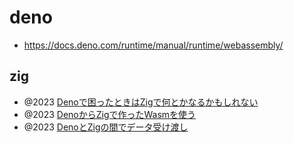 # deno

- https://docs.deno.com/runtime/manual/runtime/webassembly/

## zig

- @2023 [Denoで困ったときはZigで何とかなるかもしれない](https://zenn.dev/itte/articles/5ec941edf3f044)
- @2023 [DenoからZigで作ったWasmを使う](https://zenn.dev/itte/articles/dc7471ffc2f76f)
- @2023 [DenoとZigの間でデータ受け渡し](https://zenn.dev/itte/articles/d7bc723edb0fce)
